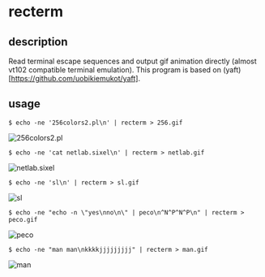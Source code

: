 # recterm

## description

Read terminal escape sequences and output gif animation directly (almost vt102 compatible terminal emulation).
This program is based on (yaft)[https://github.com/uobikiemukot/yaft].

## usage

```
$ echo -ne '256colors2.pl\n' | recterm > 256.gif
```

![256colors2.pl](https://raw.githubusercontent.com/uobikiemukot/recterm/master/sample/256.gif)

```
$ echo -ne 'cat netlab.sixel\n' | recterm > netlab.gif
```

![netlab.sixel](https://raw.githubusercontent.com/uobikiemukot/recterm/master/sample/netlab.gif)

```
$ echo -ne 'sl\n' | recterm > sl.gif
```

![sl](https://raw.githubusercontent.com/uobikiemukot/recterm/master/sample/sl.gif)

```
$ echo -ne "echo -n \"yes\nno\n\" | peco\n^N^P^N^P\n" | recterm > peco.gif
```

![peco](https://raw.githubusercontent.com/uobikiemukot/recterm/master/sample/peco.gif)


```
$ echo -ne "man man\nkkkkjjjjjjjjj" | recterm > man.gif
```

![man](https://raw.githubusercontent.com/uobikiemukot/recterm/master/sample/man.gif)
